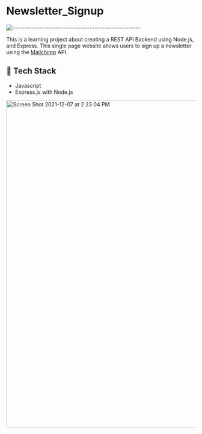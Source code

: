 # Newsletter_Signup

![-----------------------------------------------------](https://raw.githubusercontent.com/andreasbm/readme/master/assets/lines/rainbow.png)

This is a learning project about creating a REST API Backend using Node.js, and Express. This single page website allows users to sign up a newsletter using the [Mailchimp](https://mailchimp.com/) API. 

## 🤖 Tech Stack

* Javascript
* Express.js with Node.js
<img width="871" alt="Screen Shot 2021-12-07 at 2 23 04 PM" src="https://user-images.githubusercontent.com/78308927/145093043-99dc6e81-5404-4004-9916-d375a9390ff8.png">
